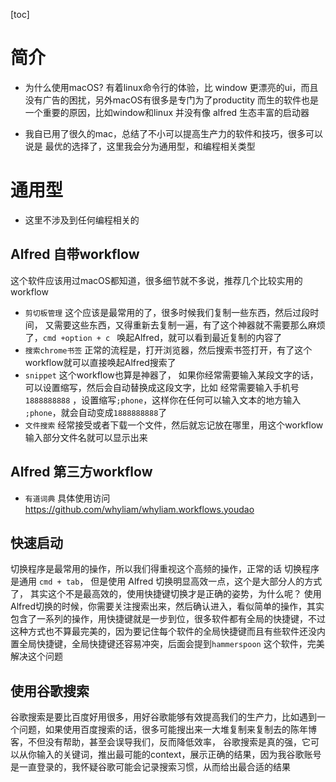 [toc]

# 简介
- 为什么使用macOS?
有着linux命令行的体验，比 window 更漂亮的ui，而且没有广告的困扰，另外macOS有很多是专门为了productity 而生的软件也是一个重要的原因，比如window和linux 并没有像 alfred 生态丰富的启动器

- 我自已用了很久的mac，总结了不小可以提高生产力的软件和技巧，很多可以说是
最优的选择了，这里我会分为通用型，和编程相关类型

# 通用型
* 这里不涉及到任何编程相关的
## Alfred 自带workflow
这个软件应该用过macOS都知道，很多细节就不多说，推荐几个比较实用的workflow
- `剪切板管理` 这个应该是最常用的了，很多时候我们复制一些东西，然后过段时间，
又需要这些东西，又得重新去复制一遍，有了这个神器就不需要那么麻烦了，`cmd +option + c ` 唤起Alfred，就可以看到最近复制的内容了
- `搜索chrome书签`
正常的流程是，打开浏览器，然后搜索书签打开，有了这个workflow就可以直接唤起Alfred搜索了
- `snippet` 这个workflow也算是神器了， 如果你经常需要输入某段文字的话，可以设置缩写，然后会自动替换成这段文字，比如 经常需要输入手机号 `1888888888` ，设置缩写`;phone`，这样你在任何可以输入文本的地方输入 `;phone`，就会自动变成`1888888888`了
- `文件搜索` 经常接受或者下载一个文件，然后就忘记放在哪里，用这个workflow输入部分文件名就可以显示出来

## Alfred 第三方workflow
- `有道词典` 具体使用访问 https://github.com/whyliam/whyliam.workflows.youdao

## 快速启动
切换程序是最常用的操作，所以我们得重视这个高频的操作，正常的话 切换程序是通用 `cmd + tab`， 但是使用 Alfred 切换明显高效一点，这个是大部分人的方式了，
其实这个不是最高效的，使用快捷键切换才是正确的姿势，为什么呢？ 使用Alfred切换的时候，你需要关注搜索出来，然后确认进入，看似简单的操作，其实包含了一系列的操作，用快捷键就是一步到位，很多软件都有全局的快捷键，不过
这种方式也不算最完美的，因为要记住每个软件的全局快捷键而且有些软件还没内置全局快捷键，全局快捷键还容易冲突，后面会提到`hammerspoon` 这个软件，完美解决这个问题

## 使用谷歌搜索
谷歌搜索是要比百度好用很多，用好谷歌能够有效提高我们的生产力，比如遇到一个问题，如果使用百度搜索的话，很多可能搜出来一大堆复制来复制去的陈年博客，不但没有帮助，甚至会误导我们，反而降低效率， 谷歌搜索是真的强，它可以从你输入的关键词，推出最可能的context，展示正确的结果，因为我谷歌账号是一直登录的，我怀疑谷歌可能会记录搜索习惯，从而给出最合适的结果

